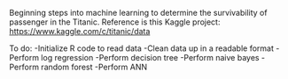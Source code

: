 Beginning steps into machine learning to determine the survivability of passenger in the Titanic. Reference is this Kaggle project: https://www.kaggle.com/c/titanic/data

To do:
-Initialize R code to read data
-Clean data up in a readable format 
-Perform log regression
-Perform decision tree
-Perform naive bayes
-Perform random forest
-Perform ANN
